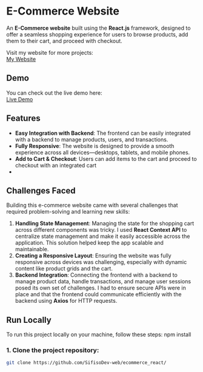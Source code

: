 # E-Commerce Website

An **E-Commerce website** built using the **React.js** framework, designed to offer a seamless shopping experience for users to browse products, add them to their cart, and proceed with checkout.

Visit my website for more projects:  
[My Website](https://sifisowiseman.onrender.com) 
## Demo

You can check out the live demo here:  
[Live Demo](https://ecommerce-react-9no7.onrender.com/)

## Features

- **Easy Integration with Backend**: The frontend can be easily integrated with a backend to manage products, users, and transactions.
- **Fully Responsive**: The website is designed to provide a smooth experience across all devices—desktops, tablets, and mobile phones.
- **Add to Cart & Checkout**: Users can add items to the cart and proceed to checkout with an integrated cart
- 

## Challenges Faced

Building this e-commerce website came with several challenges that required problem-solving and learning new skills:

1. **Handling State Management**: Managing the state for the shopping cart across different components was tricky. I used **React Context API** to centralize state management and make it easily accessible across the application. This solution helped keep the app scalable and maintainable.
2. **Creating a Responsive Layout**: Ensuring the website was fully responsive across devices was challenging, especially with dynamic content like product grids and the cart. 
3. **Backend Integration**: Connecting the frontend with a backend to manage product data, handle transactions, and manage user sessions posed its own set of challenges. I had to ensure secure APIs were in place and that the frontend could communicate efficiently with the backend using **Axios** for HTTP requests.
  
## Run Locally

To run this project locally on your machine, follow these steps:
npm install


### 1. Clone the project repository:

```bash
git clone https://github.com/SifisoDev-web/ecommerce_react/
